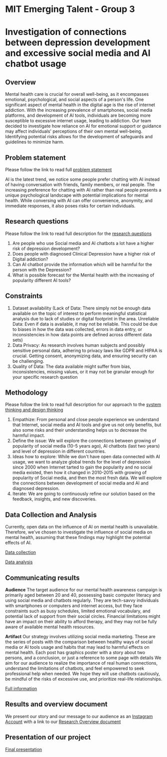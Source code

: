 # MIT Emerging Talent - Group 3

# Investigation of connections between depression development and excessive social media and AI chatbot usage

## Overview
Mental health care is crucial for overall well-being, as it encompasses emotional, 
psychological, and social aspects of a person's life. One significant aspect of mental health in the digital age is the rise of internet 
addiction. With the increasing prevalence of smartphones, social media platforms, and 
development of AI tools, individuals are becoming more susceptible to excessive internet
usage, leading to addiction. Our team decided to investigate how reliance on AI for emotional support or guidance may
affect individuals' perceptions of their own mental well-being. Identifying potential
risks allows for the development of safeguards and guidelines to minimize harm.

## Problem statement
Please follow the link to read full [problem statement](1_problem_identification)

AI is the latest trend, we notice some people prefer chatting with AI instead of having
conversation with friends, family members, or real people.
The increasing preference for chatting with AI rather than real people presents a unique
psychological landscape with potential implications for mental health. While conversing
with AI can offer convenience, anonymity, and immediate responses, it also poses risks
for certain individuals.

## Research questions
Please follow the link to read full description 
for the [research questions](1_problem_identification/research_question.md)

1. Are people who use Social media and AI chatbots a lot have a higher risk of depression development?
2. Does people with diagnosed Clinical Depression have a higher risk of Digital addiction?
3. Can AI chatbot provide the information which will be harmful for the person with the Depression?
4. What is possible forecast for the Mental health with the increasing of popularity different AI tools?

## Constraints 
1. Dataset availability (Lack of Data: There simply  not be enough data available on the topic of interest to perform meaningful statistical analysis due to lack of studies or digital footprint in the area.
Unreliable Data: Even if data is available, it may not be reliable. This could be due to biases in how the data was collected, errors in data entry, or inconsistencies in how data points are defined across different data sets)
2. Data Privacy: As research involves human subjects and possibly sensitive personal data, adhering to privacy laws like GDPR and HIPAA is crucial. Getting consent, anonymizing data, and ensuring security can be challenging.
3. Quality of Data: The data available might suffer from bias, inconsistencies, missing values, or it may not be granular enough for your specific research question

## Methodology

Please follow the link to read full description for our approach to the [system thinking and design thinking](1_problem_identification/system_design_thinking.md)

1. Empathize: From personal and close people experience we understand that Internet, social media
and AI tools and give us not only benefits, but also some risks and their understanding helps
us to decrease the harmful impact. 
2. Define the issue: We will explore the connections between growing of popularity of
social media (10-5 years ago), AI chatbots (last two years) and level of depression in different
countries.
3. Ideas how to explore: While we don't have open data connected with AI usage, we want to analyze
global trends for the level of depression since 2000 when Internet tarted to gain the popularity
and no social media existed, then how it changed in 2010-2015 with growing of popularity of Social
media, and then the most fresh data. We will explore the connections between development of social
media and AI and diagnosed depression.
4. Iterate: We are going to continuously refine our solution based on the feedback, insights, and
new discoveries.

## Data Collection and Analysis
Currently, open data on the influence of AI on mental health is unavailable. 
Therefore, we've chosen to investigate the influence of social media on mental 
health, assuming that these findings may highlight the potential effects of AI.
 
[Data collection](2_data_collection)

[Data analysis](3_data_analysis)

## Communicating results
**Audience**
The target audience for our mental health awareness campaign is primarily aged between 
20 and 40, possessing basic computer literacy and using social media and chatbots regularly. 
They are tech-savvy individuals with smartphones or computers and internet access, but they 
face constraints such as busy schedules, limited emotional vocabulary, and potential lack of 
support from their social circles. 
Financial limitations might have an impact on their ability to afford therapy, and they may 
not be fully aware of available mental health resources. 

**Artifact**
Our strategy involves utilizing social media marketing. These are the series of posts with 
the comparison between healthy ways of social media or AI tools usage and habits that may 
lead to harmful effects on mental health. Each post has graphics poster with a story about 
two persons, and a conclusion, or just a reference to some page with details
We aim for our audience to realize the importance of real human connections, understand the 
limitations of chatbots, and feel empowered to seek professional help when needed. We hope 
they will use chatbots cautiously, be mindful of the risks of excessive use, and prioritize 
real-life relationships.

[Full information](4_communicating_results)

## Results and overview document
We present our story and our message to our audience as an [Instagram Account](https://www.instagram.com/chatgptismybestfriend3?igsh=aW40OXFqZzlpeHYx) with a link to our [Research Overview document](http://mit-emerging-talent.github.io/2024-group-03-cdsp)


## Presentation of our project  
[Final presentation](5_final_presentation)
   

